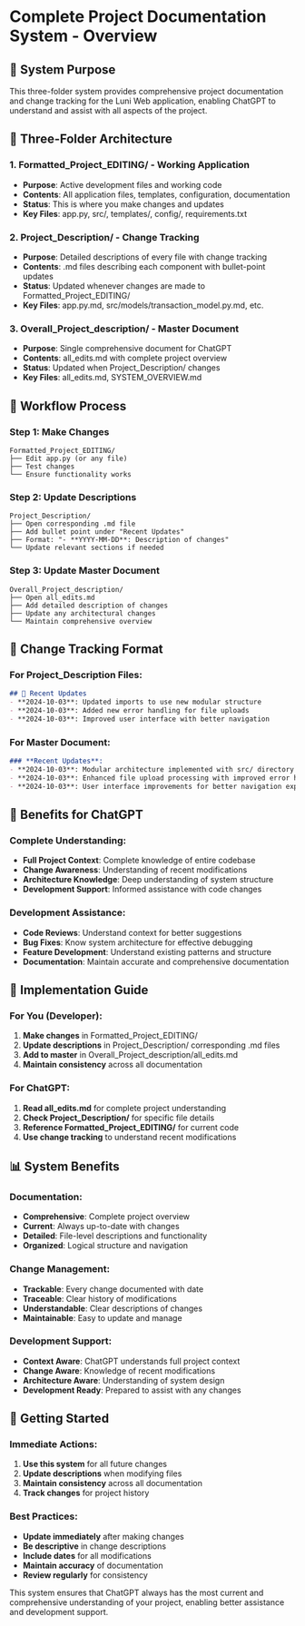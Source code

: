 # Complete Project Documentation System - Overview

## 🎯 System Purpose
This three-folder system provides comprehensive project documentation and change tracking for the Luni Web application, enabling ChatGPT to understand and assist with all aspects of the project.

## 📁 Three-Folder Architecture

### **1. Formatted_Project_EDITING/ - Working Application**
- **Purpose**: Active development files and working code
- **Contents**: All application files, templates, configuration, documentation
- **Status**: This is where you make changes and updates
- **Key Files**: app.py, src/, templates/, config/, requirements.txt

### **2. Project_Description/ - Change Tracking**
- **Purpose**: Detailed descriptions of every file with change tracking
- **Contents**: .md files describing each component with bullet-point updates
- **Status**: Updated whenever changes are made to Formatted_Project_EDITING/
- **Key Files**: app.py.md, src/models/transaction_model.py.md, etc.

### **3. Overall_Project_description/ - Master Document**
- **Purpose**: Single comprehensive document for ChatGPT
- **Contents**: all_edits.md with complete project overview
- **Status**: Updated when Project_Description/ changes
- **Key Files**: all_edits.md, SYSTEM_OVERVIEW.md

## 🔄 Workflow Process

### **Step 1: Make Changes**
```
Formatted_Project_EDITING/
├── Edit app.py (or any file)
├── Test changes
└── Ensure functionality works
```

### **Step 2: Update Descriptions**
```
Project_Description/
├── Open corresponding .md file
├── Add bullet point under "Recent Updates"
├── Format: "- **YYYY-MM-DD**: Description of changes"
└── Update relevant sections if needed
```

### **Step 3: Update Master Document**
```
Overall_Project_description/
├── Open all_edits.md
├── Add detailed description of changes
├── Update any architectural changes
└── Maintain comprehensive overview
```

## 📝 Change Tracking Format

### **For Project_Description Files**:
```markdown
## 🔄 Recent Updates
- **2024-10-03**: Updated imports to use new modular structure
- **2024-10-03**: Added new error handling for file uploads
- **2024-10-03**: Improved user interface with better navigation
```

### **For Master Document**:
```markdown
### **Recent Updates**:
- **2024-10-03**: Modular architecture implemented with src/ directory structure
- **2024-10-03**: Enhanced file upload processing with improved error handling
- **2024-10-03**: User interface improvements for better navigation experience
```

## 🎯 Benefits for ChatGPT

### **Complete Understanding**:
- **Full Project Context**: Complete knowledge of entire codebase
- **Change Awareness**: Understanding of recent modifications
- **Architecture Knowledge**: Deep understanding of system structure
- **Development Support**: Informed assistance with code changes

### **Development Assistance**:
- **Code Reviews**: Understand context for better suggestions
- **Bug Fixes**: Know system architecture for effective debugging
- **Feature Development**: Understand existing patterns and structure
- **Documentation**: Maintain accurate and comprehensive documentation

## 🔧 Implementation Guide

### **For You (Developer)**:
1. **Make changes** in Formatted_Project_EDITING/
2. **Update descriptions** in Project_Description/ corresponding .md files
3. **Add to master** in Overall_Project_description/all_edits.md
4. **Maintain consistency** across all documentation

### **For ChatGPT**:
1. **Read all_edits.md** for complete project understanding
2. **Check Project_Description/** for specific file details
3. **Reference Formatted_Project_EDITING/** for current code
4. **Use change tracking** to understand recent modifications

## 📊 System Benefits

### **Documentation**:
- **Comprehensive**: Complete project overview
- **Current**: Always up-to-date with changes
- **Detailed**: File-level descriptions and functionality
- **Organized**: Logical structure and navigation

### **Change Management**:
- **Trackable**: Every change documented with date
- **Traceable**: Clear history of modifications
- **Understandable**: Clear descriptions of changes
- **Maintainable**: Easy to update and manage

### **Development Support**:
- **Context Aware**: ChatGPT understands full project context
- **Change Aware**: Knowledge of recent modifications
- **Architecture Aware**: Understanding of system design
- **Development Ready**: Prepared to assist with any changes

## 🚀 Getting Started

### **Immediate Actions**:
1. **Use this system** for all future changes
2. **Update descriptions** when modifying files
3. **Maintain consistency** across all documentation
4. **Track changes** for project history

### **Best Practices**:
- **Update immediately** after making changes
- **Be descriptive** in change descriptions
- **Include dates** for all modifications
- **Maintain accuracy** of documentation
- **Review regularly** for consistency

This system ensures that ChatGPT always has the most current and comprehensive understanding of your project, enabling better assistance and development support.
